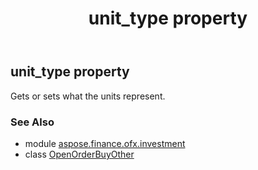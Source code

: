 ﻿---
title: unit_type property
second_title: Aspose.Finance for Python via .NET API References
description: 
type: docs
weight: 40
url: /python-net/aspose.finance.ofx.investment/openorderbuyother/unit_type/
is_root: false
---

## unit_type property


Gets or sets what the units represent.

### See Also
* module [aspose.finance.ofx.investment](../../)
* class [OpenOrderBuyOther](/finance/python-net/aspose.finance.ofx.investment/openorderbuyother)

